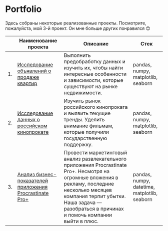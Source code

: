 # Portfolio 

Здесь собраны некоторые реализованные проекты. Посмотрите, пожалуйста, мой 3-й проект. Он мне больше других понравился 😊


|  | Наименование проекта | Описание | Стек |
|--- | --- | --- | --- |
|1. | [Исследование объявлений о продаже квартир](https://github.com/shurikovyy/Portfolio/blob/main/Practicum%20project:%20Real%20estate/real_estate.ipynb) | Выполнить предобработку данных и изучить их, чтобы найти интересные особенности и зависимости, которые существуют на рынке недвижимости. | pandas, numpy, matplotlib, seaborn |
|2. | [Исследование данных о российском кинопрокате](https://github.com/shurikovyy/Portfolio/blob/main/Practicum%20project:%20Movies/movies.ipynb) | Изучить рынок российского кинопроката и выявить текущие тренды. Уделить внимание фильмам, которые получили государственную поддержку. |  pandas, numpy, matplotlib, seaborn |
|3. | [Анализ бизнес-показателей приложения Procrastinate Pro+](https://github.com/shurikovyy/Portfolio/blob/main/Practicum%20project%3A%20Business%20metrics%20analysis/business_metrics_analysis.ipynb) | Провести маркетинговый анализ развлекательного приложения Procrastinate Pro+. Несмотря на огромные вложения в рекламу, последние несколько месяцев компания терпит убытки. Наша задача — разобраться в причинах и помочь компании выйти в плюс. | pandas, numpy, datetime, matplotlib, seaborn |

